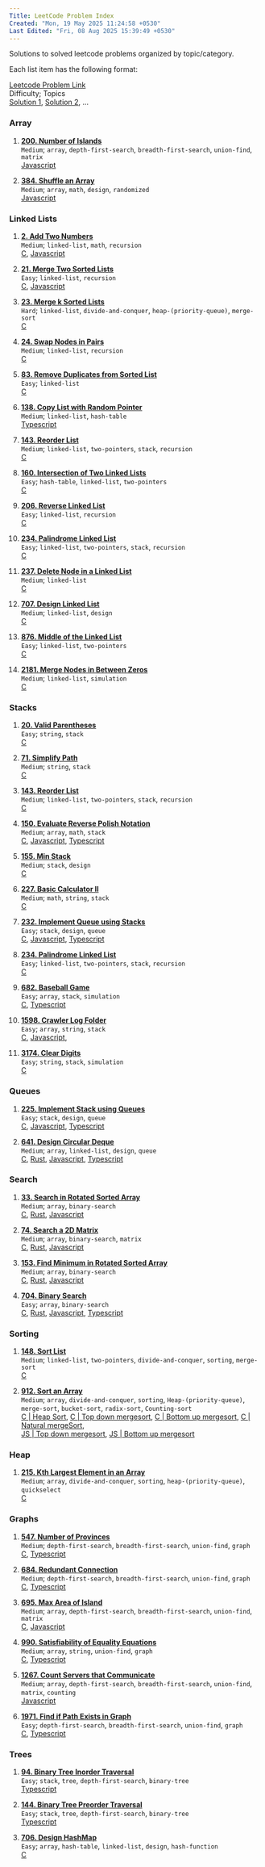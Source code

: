 ```yaml
---
Title: LeetCode Problem Index
Created: "Mon, 19 May 2025 11:24:58 +0530"
Last Edited: "Fri, 08 Aug 2025 15:39:49 +0530"
---
```


Solutions to solved leetcode problems organized by topic/category.

Each list item has the following format:  

[Leetcode Problem Link](#)  
Difficulty; Topics  
[Solution 1](#), [Solution 2](#), ...

### Array

1. [**200. Number of Islands**](https://leetcode.com/problems/number-of-islands/)  
  `Medium`; `array`, `depth-first-search`, `breadth-first-search`, `union-find`, `matrix`  
  [Javascript](./array/200-number-of-islands/js/solution.js)  

1. [**384. Shuffle an Array**](https://leetcode.com/problems/shuffle-an-array/)  
  `Medium`; `array`, `math`, `design`, `randomized`  
  [Javascript](./array/384-shuffle-an-array/js/solution.js)  

### Linked Lists

1. [**2. Add Two Numbers**](https://leetcode.com/problems/add-two-numbers/)  
  `Medium`; `linked-list`, `math`, `recursion`  
  [C](./linked-lists/2-add-two-numbers/c/solution.c),
  [Javascript](./linked-lists/2-add-two-numbers/js/solution.js)

1. [**21. Merge Two Sorted Lists**](https://leetcode.com/problems/merge-two-sorted-lists/)  
  `Easy`; `linked-list`, `recursion`  
  [C](./linked-lists/21-merge-two-sorted-lists/c/solution.c),
  [Javascript](./linked-lists/21-merge-two-sorted-lists/js/solution.js)

1. [**23. Merge k Sorted Lists**](https://leetcode.com/problems/merge-k-sorted-lists/)  
  `Hard`; `linked-list`, `divide-and-conquer`, `heap-(priority-queue)`, `merge-sort`  
  [C](./linked-lists/23-merge-k-sorted-lists/c/solution.c)  

1. [**24. Swap Nodes in Pairs**](https://leetcode.com/problems/swap-nodes-in-pairs/)  
  `Medium`; `linked-list`, `recursion`  
  [C](./linked-lists/24-swap-nodes-in-pairs/c/solution.c)  

1. [**83. Remove Duplicates from Sorted List**](https://leetcode.com/problems/remove-duplicates-from-sorted-list/)  
  `Easy`; `linked-list`  
  [C](./linked-lists/83-remove-duplicates-from-sorted-list/c/solution.c)  

1. [**138. Copy List with Random Pointer**](https://leetcode.com/problems/copy-list-with-random-pointer/)  
  `Medium`; `linked-list`, `hash-table`  
  [Typescript](./linked-lists/138-copy-list-with-random-pointer/ts/copy-random-list.ts)  

1. [**143. Reorder List**](https://leetcode.com/problems/reorder-list/)  
  `Medium`; `linked-list`, `two-pointers`, `stack`, `recursion`  
  [C](./linked-lists/143-reorder-list/c/solution.c)  

1. [**160. Intersection of Two Linked Lists**](https://leetcode.com/problems/intersection-of-two-linked-lists/)  
  `Easy`; `hash-table`, `linked-list`, `two-pointers`  
  [C](./linked-lists/160-intersection-of-two-linked-lists/c/solution.c)

1. [**206. Reverse Linked List**](https://leetcode.com/problems/reverse-linked-list/)  
  `Easy`; `linked-list`, `recursion`  
  [C](./linked-lists/206-reverse-linked-list/c/solution.c)

1. [**234. Palindrome Linked List**](https://leetcode.com/problems/palindrome-linked-list/)  
  `Easy`; `linked-list`, `two-pointers`, `stack`, `recursion`  
  [C](./linked-lists/234-palindrome-linked-list/c/solution.c)

1. [**237. Delete Node in a Linked List**](https://leetcode.com/problems/delete-node-in-a-linked-list/)  
  `Medium`; `linked-list`  
  [C](./linked-lists/237-delete-node-in-a-linked-list/c/solution.c)

1. [**707. Design Linked List**](https://leetcode.com/problems/design-linked-list/)  
  `Medium`; `linked-list`, `design`  
  [C](./linked-lists/707-design-linked-list/c/solution.c)

1. [**876. Middle of the Linked List**](https://leetcode.com/problems/middle-of-the-linked-list/)  
  `Easy`; `linked-list`, `two-pointers`  
  [C](./linked-lists/876-middle-of-the-linked-list/c/solution.c)

1. [**2181. Merge Nodes in Between Zeros**](https://leetcode.com/problems/merge-nodes-in-between-zeros/)  
  `Medium`; `linked-list`, `simulation`  
  [C](./linked-lists/2181-merge-nodes-in-between-zeros/c/solution.c)

### Stacks

1. [**20. Valid Parentheses**](https://leetcode.com/problems/valid-parentheses/)  
  `Easy`; `string`, `stack`  
  [C](./stacks/20-valid-parentheses/c/solution.c)  

1. [**71. Simplify Path**](https://leetcode.com/problems/simplify-path/)  
  `Medium`; `string`, `stack`  
  [C](./stacks/71-simplify-path/c/solution.c)

1. [**143. Reorder List**](https://leetcode.com/problems/reorder-list/)  
  `Medium`; `linked-list`, `two-pointers`, `stack`, `recursion`  
  [C](./stacks/143-reorder-list/c/solution.c)  

1. [**150. Evaluate Reverse Polish Notation**](https://leetcode.com/problems/evaluate-reverse-polish-notation/)  
  `Medium`; `array`, `math`, `stack`  
  [C](./stacks/150-evaluate-reverse-polish-notation/c/solution.c),
  [Javascript](./stacks/150-evaluate-reverse-polish-notation/js/solution.js),
  [Typescript](./stacks/150-evaluate-reverse-polish-notation/ts/solution.ts)

1. [**155. Min Stack**](https://leetcode.com/problems/min-stack/)  
  `Medium`; `stack`, `design`  
  [C](./stacks/155-min-stack/c/solution.c)  

1. [**227. Basic Calculator II**](https://leetcode.com/problems/basic-calculator-ii/)  
  `Medium`; `math`, `string`, `stack`  
  [C](./stacks/227-basic-calculator-ii/c/solution.c)

1. [**232. Implement Queue using Stacks**](https://leetcode.com/problems/implement-queue-using-stacks/)  
  `Easy`; `stack`, `design`, `queue`  
  [C](./stacks/232-implement-queue-using-stacks/c/solution.c),
  [Javascript](./stacks/232-implement-queue-using-stacks/js/solution.js),
  [Typescript](./stacks/232-implement-queue-using-stacks/ts/queue-using-stacks.ts)  

1. [**234. Palindrome Linked List**](https://leetcode.com/problems/palindrome-linked-list/)  
  `Easy`; `linked-list`, `two-pointers`, `stack`, `recursion`  
  [C](./stacks/234-palindrome-linked-list/c/palindrome_validator.c)  

1. [**682. Baseball Game**](https://leetcode.com/problems/baseball-game/)  
  `Easy`; `array`, `stack`, `simulation`  
  [C](./stacks/682-baseball-game/c/solution.c),
  [Typescript](./stacks/682-baseball-game/ts/solution.ts)

1. [**1598. Crawler Log Folder**](https://leetcode.com/problems/crawler-log-folder/)  
  `Easy`; `array`, `string`, `stack`  
  [C](./stacks/1598-crawler-log-folder/c/solution.c),
  [Javascript](./stacks/1598-crawler-log-folder/js/solution.js),

1. [**3174. Clear Digits**](https://leetcode.com/problems/clear-digits/)  
  `Easy`; `string`, `stack`, `simulation`  
  [C](./stacks/3174-clear-digits/c/solution.c)

### Queues

1. [**225. Implement Stack using Queues**](https://leetcode.com/problems/implement-stack-using-queues/)  
  `Easy`; `stack`, `design`, `queue`  
  [C](./queues/225-implement-stack-using-queues/c/solution.c),
  [Javascript](./queues/225-implement-stack-using-queues/js/solution.js),
  [Typescript](./queues/225-implement-stack-using-queues/ts/my-stack.ts)  

1. [**641. Design Circular Deque**](https://leetcode.com/problems/design-circular-deque/)  
  `Medium`; `array`, `linked-list`, `design`, `queue`  
  [C](./queues/641-design-circular-deque/c/solution.c),
  [Rust](./queues/641-design-circular-deque/rust/main.rs),
  [Javascript](./queues/641-design-circular-deque/js/solution.js),
  [Typescript](./queues/641-design-circular-deque/ts/linked-list-deque.ts)  

### Search

1. [**33. Search in Rotated Sorted Array**](https://leetcode.com/problems/search-in-rotated-sorted-array/)  
  `Medium`; `array`, `binary-search`  
  [C](./searching/33-search-in-rotated-sorted-array/c/solution.c),
  [Rust](./searching/33-search-in-rotated-sorted-array/rust/src/main.rs),
  [Javascript](./searching/33-search-in-rotated-sorted-array/js/solution.js)

1. [**74. Search a 2D Matrix**](https://leetcode.com/problems/search-a-2d-matrix/)  
  `Medium`; `array`, `binary-search`, `matrix`  
  [C](./searching/74-search-a-2d-matrix/c/solution.c),
  [Rust](./searching/74-search-a-2d-matrix/rust/main.rs),
  [Javascript](./searching/74-search-a-2d-matrix/js/solution.js)

1. [**153. Find Minimum in Rotated Sorted Array**](https://leetcode.com/problems/find-minimum-in-rotated-sorted-array/)  
  `Medium`; `array`, `binary-search`  
  [C](./searching/153-find-minimum-in-rotated-sorted-array/c/solution.c),
  [Rust](./searching/153-find-minimum-in-rotated-sorted-array/rust/main.rs),
  [Javascript](./searching/153-find-minimum-in-rotated-sorted-array/js/solution.js)

1. [**704. Binary Search**](https://leetcode.com/problems/binary-search/)  
  `Easy`; `array`, `binary-search`  
  [C](./searching/704-binary-search/c/binary_seach.c),
  [Rust](./searching/704-binary-search/rust/src/main.rs),
  [Javascript](./searching/704-binary-search/js/solution.js),
  [Typescript](./searching/704-binary-search/ts/binary-search.ts)

### Sorting

1. [**148. Sort List**](https://leetcode.com/problems/sort-list/)  
  `Medium`; `linked-list`, `two-pointers`, `divide-and-conquer`, `sorting`, `merge-sort`  
  [C](./sorting/148-sort-list/c/sloution.c)

1. [**912. Sort an Array**](https://leetcode.com/problems/sort-an-array/)  
  `Medium`; `array`, `divide-and-conquer`, `sorting`, `Heap-(priority-queue)`, `merge-sort`, `bucket-sort`, `radix-sort`, `Counting-sort`  
  [C | Heap Sort](./sorting/912-sort-an-array/c/heap-sort.c),
  [C | Top down mergesort](./sorting/912-sort-an-array/c/merge_sort_top_down.c),
  [C | Bottom up mergesort](./sorting/912-sort-an-array/c/merge_sort_bottom_up.c),
  [C | Natural mergeSort](./sorting/912-sort-an-array/c/merge_sort_natural.c),  
  [JS | Top down mergesort](./sorting/912-sort-an-array/js/top-down-merge-sort.js),
  [JS | Bottom up mergesort](./sorting/912-sort-an-array/js/bottom-up-merge-sort.js)

### Heap

1. [**215. Kth Largest Element in an Array**](https://leetcode.com/problems/kth-largest-element-in-an-array/)  
  `Medium`; `array`, `divide-and-conquer`, `sorting`, `heap-(priority-queue)`, `quickselect`  
  [C](./heap/215-kth-largest-element-in-an-array/c/solution.c)

### Graphs

1. [**547. Number of Provinces**](https://leetcode.com/problems/number-of-provinces/)  
  `Medium`; `depth-first-search`, `breadth-first-search`, `union-find`, `graph`  
  [C](./graphs/547-number-of-provinces/c/solution.c), [Typescript](./graphs/547-number-of-provinces/ts/number-of-provinces.ts)  

1. [**684. Redundant Connection**](https://leetcode.com/problems/redundant-connection/)  
  `Medium`; `depth-first-search`, `breadth-first-search`, `union-find`, `graph`  
  [C](./graphs/684-redundant-connection/c/redundant_connection.c), [Typescript](./graphs/684-redundant-connection/ts/redundant-connection.ts)  

1. [**695. Max Area of Island**](https://leetcode.com/problems/max-area-of-island/)  
  `Medium`; `array`, `depth-first-search`, `breadth-first-search`, `union-find`, `matrix`  
  [C](./graphs/695-max-area-of-island/c/solution.c), [Javascript](./graphs/695-max-area-of-island/js/solution.js)  

1. [**990. Satisfiability of Equality Equations**](https://leetcode.com/problems/satisfiability-of-equality-equations/)  
  `Medium`; `array`, `string`, `union-find`, `graph`  
  [C](./graphs/990-satisfiability-of-equality-equations/c/solution.c), [Typescript](./graphs/990-satisfiability-of-equality-equations/ts/solution.ts)  

1. [**1267. Count Servers that Communicate**](https://leetcode.com/problems/count-servers-that-communicate/)  
  `Medium`; `array`, `depth-first-search`, `breadth-first-search`, `union-find`, `matrix`, `counting`  
  [Javascript](./graphs/1267-count-servers-that-communicate/js/solution.js)  

1. [**1971. Find if Path Exists in Graph**](https://leetcode.com/problems/find-if-path-exists-in-graph/)  
  `Easy`; `depth-first-search`, `breadth-first-search`, `union-find`, `graph`  
  [C](./graphs/1971-find-if-path-exists-in-graph/c/solution.c),
  [Typescript](./graphs/1971-find-if-path-exists-in-graph/ts/solution.ts)  

### Trees

1. [**94. Binary Tree Inorder Traversal**](https://leetcode.com/problems/binary-tree-inorder-traversal/)  
  `Easy`; `stack`, `tree`, `depth-first-search`, `binary-tree`  
  [Typescript](./trees/94-binary-tree-inorder-traversal/ts/solution.ts)  

1. [**144. Binary Tree Preorder Traversal**](https://leetcode.com/problems/binary-tree-preorder-traversal/)  
  `Easy`; `stack`, `tree`, `depth-first-search`, `binary-tree`  
  [Typescript](./trees/144-binary-tree-preorder-traversal/ts/solution.ts)  

1. [**706. Design HashMap**](https://leetcode.com/problems/design-hashmap/)  
  `Easy`; `array`, `hash-table`, `linked-list`, `design`, `hash-function`  
  [C](./trees/706-design-hashmap/c/solution.c)  
